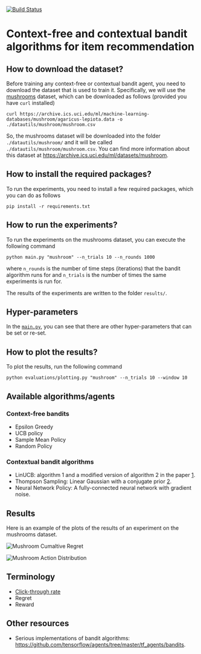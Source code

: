 [![Build Status](https://travis-ci.com/dhfromkorea/contextual-bandit-recommender.svg?token=LpCqnxSYFM2Cg2x3ixjz&branch=master)](https://travis-ci.com/dhfromkorea/contextual-bandit-recommender)

# Context-free and contextual bandit algorithms for item recommendation

## How to download the dataset?

Before training any context-free or contextual bandit agent, you need to download the dataset that is used to train it. Specifically, we will use the [mushrooms](https://archive.ics.uci.edu/ml/datasets/mushroom) dataset, which can be downloaded as follows (provided you have `curl` installed)

```
curl https://archive.ics.uci.edu/ml/machine-learning-databases/mushroom/agaricus-lepiota.data -o ./datautils/mushroom/mushroom.csv
```

So, the mushrooms dataset will be downloaded into the folder `./datautils/mushroom/` and it will be called `./datautils/mushroom/mushroom.csv`. You can find more information about this dataset at https://archive.ics.uci.edu/ml/datasets/mushroom.

## How to install the required packages?

To run the experiments, you need to install a few required packages, which you can do as follows

    pip install -r requirements.txt

## How to run the experiments?

To run the experiments on the mushrooms dataset, you can execute the following command

    python main.py "mushroom" --n_trials 10 --n_rounds 1000
    
where `n_rounds` is the number of time steps (iterations) that the bandit algorithm runs for and `n_trials` is the number of times the same experiments is run for.

The results of the experiments are written to the folder `results/`.

## Hyper-parameters

In the [`main.py`](./main.py), you can see that there are other hyper-parameters that can be set or re-set.


## How to plot the results?

To plot the results, run the following command

    python evaluations/plotting.py "mushroom" --n_trials 10 --window 10

## Available algorithms/agents

### Context-free bandits

* Epsilon Greedy
* UCB policy
* Sample Mean Policy
* Random Policy

### Contextual bandit algorithms

* LinUCB: algorithm 1 and a modified version of algorithm 2 in the paper [1].
* Thompson Sampling: Linear Gaussian with a conjugate prior [2].
* Neural Network Policy: A fully-connected neural network with gradient noise.

## Results

Here is an example of the plots of the results of an experiment on the mushrooms dataset.

![Mushroom Cumaltive Regret](http://www.dhfromkorea.com/images/cb/mushroom.cumreg.png)

![Mushroom Action Distribution](http://www.dhfromkorea.com/images/cb/mushroom.acts.png)

## Terminology

- [Click-through rate](https://en.wikipedia.org/wiki/Click-through_rate)
- Regret
- Reward

## Other resources

- Serious implementations of bandit algorithms: https://github.com/tensorflow/agents/tree/master/tf_agents/bandits.


[1]: http://rob.schapire.net/papers/www10.pdf
[2]: http://proceedings.mlr.press/v28/agrawal13.pdf


